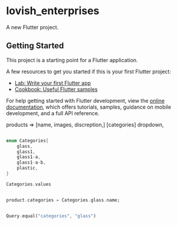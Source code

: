 # lovish_enterprises

A new Flutter project.

## Getting Started

This project is a starting point for a Flutter application.

A few resources to get you started if this is your first Flutter project:

- [Lab: Write your first Flutter app](https://docs.flutter.dev/get-started/codelab)
- [Cookbook: Useful Flutter samples](https://docs.flutter.dev/cookbook)

For help getting started with Flutter development, view the
[online documentation](https://docs.flutter.dev/), which offers tutorials,
samples, guidance on mobile development, and a full API reference.


products => [name, images, discreption,] [categories] dropdown,


```dart

enum Categories{
    glass,
    glass1,
    glass1-a,
    glass1-a-b,
    plastic,
}

Categories.values


product.categories = Categories.glass.name;


Query.equal("categories", "glass")

```